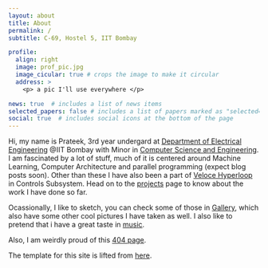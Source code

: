 ```yaml
---
layout: about
title: About
permalink: /
subtitle: C-69, Hostel 5, IIT Bombay

profile:
  align: right
  image: prof_pic.jpg
  image_cicular: true # crops the image to make it circular
  address: >
    <p> a pic I'll use everywhere </p>

news: true  # includes a list of news items
selected_papers: false # includes a list of papers marked as "selected={true}"
social: true  # includes social icons at the bottom of the page
---
```


Hi, my name is Prateek, 3rd year undergard at [Department of Electrical Engineering](https://www.ee.iitb.ac.in/web) @IIT Bombay with Minor in [Computer Science and Engineering](https://www.cse.iitb.ac.in/).
I am fascinated by a lot of stuff, much of it is centered around Machine Learning, Computer Architecture and parallel programming (expect blog posts soon). Other than these I have also been a part of [Veloce Hyperloop](https://hyperloopiitb.github.io/) in Controls Subsystem. Head on to the [projects](projects/) page to know about the work I have done so far.

Ocassionally, I like to sketch, you can check some of those in [Gallery](Gallery/), which also have some other cool pictures I have taken as well. I also like to pretend that i have a great taste in [music](https://open.spotify.com/user/nfcydzarhf61kcjd2r2z6yreb?si=252bcb8469064e19).

Also, I am weirdly proud of this [404 page](DND/).

The template for this site is lifted from [here](https://github.com/alshedivat/al-folio).

<!---
# Over the course of few months from now, I'll modify this site extensively
-->

